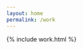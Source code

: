 ```yaml
---
layout: home
permalink: /work
---
```

<div class="home-page-content">
  {% include work.html %}
</div>